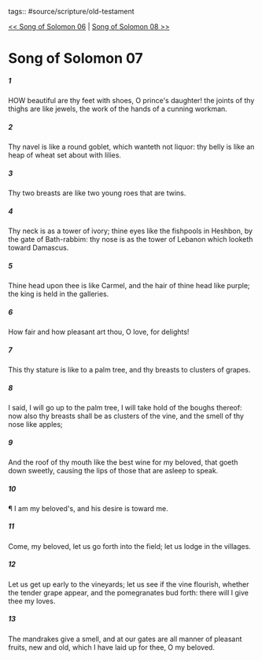 tags:: #source/scripture/old-testament

[<< Song of Solomon 06](source/scripture/old-testament/22_Song_of_Solomon/Song_of_Solomon_06.md) | [Song of Solomon 08 >>](source/scripture/old-testament/22_Song_of_Solomon/Song_of_Solomon_08.md)

# Song of Solomon 07

##### 1

HOW beautiful are thy feet with shoes, O prince's daughter! the joints of thy thighs are like jewels, the work of the hands of a cunning workman.

##### 2

Thy navel is like a round goblet, which wanteth not liquor: thy belly is like an heap of wheat set about with lilies.

##### 3

Thy two breasts are like two young roes that are twins.

##### 4

Thy neck is as a tower of ivory; thine eyes like the fishpools in Heshbon, by the gate of Bath-rabbim: thy nose is as the tower of Lebanon which looketh toward Damascus.

##### 5

Thine head upon thee is like Carmel, and the hair of thine head like purple; the king is held in the galleries.

##### 6

How fair and how pleasant art thou, O love, for delights!

##### 7

This thy stature is like to a palm tree, and thy breasts to clusters of grapes.

##### 8

I said, I will go up to the palm tree, I will take hold of the boughs thereof: now also thy breasts shall be as clusters of the vine, and the smell of thy nose like apples;

##### 9

And the roof of thy mouth like the best wine for my beloved, that goeth down sweetly, causing the lips of those that are asleep to speak.

##### 10

¶ I am my beloved's, and his desire is toward me.

##### 11

Come, my beloved, let us go forth into the field; let us lodge in the villages.

##### 12

Let us get up early to the vineyards; let us see if the vine flourish, whether the tender grape appear, and the pomegranates bud forth: there will I give thee my loves.

##### 13

The mandrakes give a smell, and at our gates are all manner of pleasant fruits, new and old, which I have laid up for thee, O my beloved.
